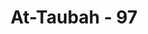 ---
title: "At-Taubah - 97"
no: 97
arabic_no: ٩٧
ayah: اَلْاَعْرَابُ اَشَدُّ كُفْرًا وَّنِفَاقًا وَّاَجْدَرُ اَلَّا يَعْلَمُوْا حُدُوْدَ مَآ اَنْزَلَ اللّٰهُ عَلٰى رَسُوْلِهٖ ۗوَاللّٰهُ عَلِيْمٌ حَكِيْمٌ
translation: "Orang-orang Arab Badui itu lebih kuat kekafiran dan kemunafikannya, dan sangat wajar tidak mengetahui hukum-hukum yang diturunkan Allah kepada Rasul-Nya. Allah Maha Mengetahui, Mahabijaksana."
tafsir: "Dalam ayat ini dijelaskan bahwa kekafiran dan kemunafikan orang-orang Arab Badui, lebih hebat dari pada kekafiran dan kemunafikan orang-orang Arab yang telah berbudaya yang hidup menetap di kota-kota dan di desa-desa. Orang Arab Badui itu hidup di padang pasir, selalu berpindah-pindah, dalam lingkungan alam yang tandus, jauh dari sebab-sebab kemajuan, dan jauh dari bimbingan para ulama, sehingga mereka jarang mendapatkan pelajaran mengenai Al-Qur'an dan Hadis. Oleh karena itu tidaklah mengherankan bila mereka tidak mengetahui hukum-hukum yang telah diturunkan Allah kepada Rasul-Nya.\n\nDalam penjelasan ayat ini terdapat suatu sindiran bagi orang-orang yang hidup di kota, bahwa mereka itu seharusnya lebih berpengetahuan dan lebih maju dari orang-orang Badui. Sebab mereka itu dapat bergaul dan menimba pelajaran dari kaum cendekiawan, apabila tidak demikian halnya maka mereka ini sama dengan orang-orang Badui yang hidupnya mengembara dan jauh dari bimbingan para ulama.\n\nIbnu Katsir mengatakan bahwa orang-orang Arab Badui bersifat kasar dan keras, maka Allah tidak mengutus seorang Rasul pun dari kalangan mereka. Dalam hal ini Allah telah berfirman:\n\nDan Kami tidak mengutus sebelummu (Muhammad), melainkan orang laki-laki yang Kami berikan wahyu kepadanya di antara penduduk negeri. (Yusuf/12: 109)\n\nPada akhir ayat ini ditegaskan bahwa Allah Mahatahu hal ihwal hamba-Nya, beriman atau kafir, jujur maupun munafik, dan Dia amat bijaksana dalam menetapkan syariat dan hukum-hukum-Nya, dan dalam memberikan balasan kepada hamba-hamba-Nya, baik berupa surga Jannatun-na'im ataupun azab neraka yang amat pedih."
---
